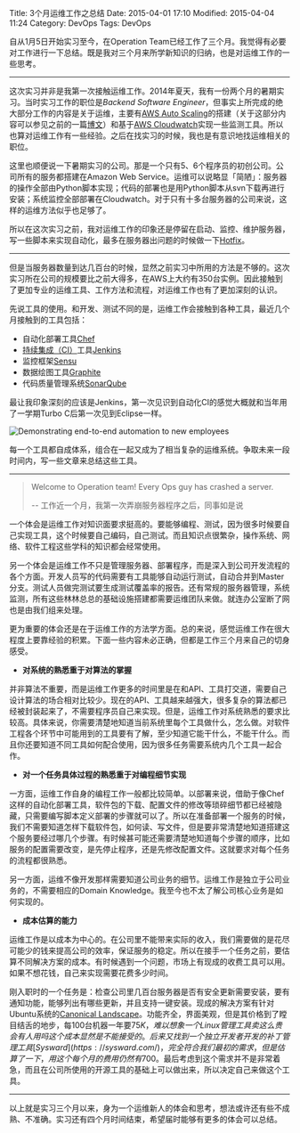 Title: 3个月运维工作之总结
Date: 2015-04-01 17:10
Modified: 2015-04-04 11:24
Category: DevOps
Tags: DevOps

自从1月5日开始实习至今，在Operation Team已经工作了三个月。我觉得有必要对工作进行一下总结。既是我对三个月来所学新知识的归纳，也是对运维工作的一些思考。

---
这次实习并非是我第一次接触运维工作。2014年夏天，我有一份两个月的暑期实习。当时实习工作的职位是*Backend Software Engineer*，但事实上所完成的绝大部分工作的内容是关于运维，主要有[AWS Auto Scaling](http://aws.amazon.com/autoscaling/)的搭建（关于这部分内容可以参见之前的一篇[博文](http://yumminhuang.github.io/zai-aws-auto-scaling-group-zhong-ti-huan-instance.html)）和基于[AWS Cloudwatch](http://aws.amazon.com/cloudwatch/)实现一些监测工具。所以也算对运维工作有一些经验。之后在找实习的时候，我也是有意识地找运维相关的职位。

这里也顺便说一下暑期实习的公司。那是一个只有5、6个程序员的初创公司。公司所有的服务都搭建在Amazon Web Service。运维可以说略显「简陋」：服务器的操作全部由Python脚本实现；代码的部署也是用Python脚本从svn下载再进行安装；系统监控全部部署在Cloudwatch。对于只有十多台服务器的公司来说，这样的运维方法似乎也足够了。

所以在这次实习之前，我对运维工作的印象还是停留在启动、监控、维护服务器，写一些脚本来实现自动化，最多在服务器出问题的时候做一下[Hotfix](http://en.wikipedia.org/wiki/Hotfix)。

---
但是当服务器数量到达几百台的时候，显然之前实习中所用的方法是不够的。这次实习所在公司的规模要比之前大得多，在AWS上大约有350台实例。因此接触到了更加专业的运维工具、工作方法和流程，对运维工作也有了更加深刻的认识。

先说工具的使用。和开发、测试不同的是，运维工作会接触到各种工具，最近几个月接触到的工具包括：

* 自动化部署工具[Chef](https://www.chef.io/chef/)
* [持续集成（CI）](http://en.wikipedia.org/wiki/Continuous_integration)工具[Jenkins](https://jenkins-ci.org/)
* 监控框架[Sensu](http://sensuapp.org/)
* 数据绘图工具[Graphite](http://graphite.wikidot.com/)
* 代码质量管理系统[SonarQube](http://www.sonarqube.org/)

最让我印象深刻的应该是Jenkins，第一次见识到自动化CI的感觉大概就和当年用了一学期Turbo C后第一次见到Eclipse一样。

![Demonstrating end-to-end automation to new employees](http://media.tumblr.com/fe40a2da7c8e594479f48fd8450817d5/tumblr_inline_nczuo9C9ov1raprkq.gif)

每一个工具都自成体系，组合在一起又成为了相当复杂的运维系统。争取未来一段时间内，写一些文章来总结这些工具。

---
> Welcome to Operation team! Every Ops guy has crashed a server.
> 
> -- 工作近一个月，我第一次弄崩服务器程序之后，同事如是说

一个体会是运维工作对知识面要求挺高的。要能够编程、测试，因为很多时候要自己实现工具，这个时候要自己编码，自己测试。而且知识点很繁杂，操作系统、网络、软件工程这些学科的知识都会经常使用。

另一个体会是运维工作不只是管理服务器、部署程序，而是深入到公司开发流程的各个方面。开发人员写的代码需要有工具能够自动运行测试，自动合并到Master分支。测试人员做完测试要生成测试覆盖率的报告。还有常规的服务器管理，系统监测，所有这些林林总总的基础设施搭建都需要运维团队来做。就连办公室断了网也是由我们组来处理。

更为重要的体会还是在于运维工作的方法学方面。总的来说，感觉运维工作在很大程度上要靠经验的积累。下面一些内容未必正确，但都是工作三个月来自己的切身感受。

* **对系统的熟悉重于对算法的掌握**

并非算法不重要，而是运维工作更多的时间里是在和API、工具打交道，需要自己设计算法的场合相对比较少。现在的API、工具越来越强大，很多复杂的算法都已经被封装起来了，不需要程序员自己来实现。但是，运维工作对系统熟悉的要求比较高。具体来说，你需要清楚地知道当前系统里每个工具做什么，怎么做。对软件工程各个环节中可能用到的工具要有了解，至少知道它能干什么，不能干什么。而且你还要知道不同工具如何配合使用，因为很多任务需要系统内几个工具一起合作。

* **对一个任务具体过程的熟悉重于对编程细节实现**

一方面，运维工作自身的编程工作一般都比较简单。以部署来说，借助于像Chef这样的自动化部署工具，软件包的下载、配置文件的修改等琐碎细节都已经被隐藏，只需要编写脚本定义部署的步骤就可以了。所以在准备部署一个服务的时候，我们不需要知道怎样下载软件包，如何读、写文件，但是要非常清楚地知道搭建这个服务要经过哪几个步骤。有时候甚可能还需要清楚地知道每个步骤的顺序，比如服务的配置需要改变，是先停止程序，还是先修改配置文件。这就要求对每个任务的流程都很熟悉。

另一方面，运维不像开发那样需要知道公司业务的细节。运维工作是独立于公司业务的，不需要相应的Domain Knowledge。我至今也不太了解公司核心业务是如何实现的。

* **成本估算的能力**

运维工作是以成本为中心的。在公司里不能带来实际的收入，我们需要做的是花尽可能少的钱来提高公司的效率，保证服务的稳定。所以在接手一个任务之前，要估算不同解决方案的成本。有时候遇到一个问题，市场上有现成的收费工具可以用。如果不想花钱，自己来实现需要花费多少时间。

刚入职时的一个任务是：检查公司里几百台服务器是否有安全更新需要安装，要有通知功能，能够列出有哪些更新，并且支持一键安装。现成的解决方案有针对Ubuntu系统的[Canonical Landscape](https://landscape.canonical.com/)。功能齐全，界面美观，但是其价格到了瞠目结舌的地步，每100台机器一年要$75K，难以想象一个Linux管理工具卖这么贵会有人用吗这个成本显然是不能接受的。后来又找到一个独立开发者开发的补丁管理工具[Sysward](https://sysward.com/)，完全符合我们最初的需求，但是估算了一下，用这个每个月的费用仍然有$700。最后考虑到这个需求并不是非常着急，而且在公司所使用的开源工具的基础上可以做出来，所以决定自己来做这个工具。

---
以上就是实习三个月以来，身为一个运维新人的体会和思考，想法或许还有些不成熟、不准确。实习还有四个月时间结束，希望届时能够有更多的体会可以总结。